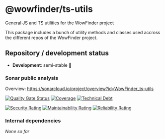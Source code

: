 # @wowfinder/ts-utils

General JS and TS utilities for the WowFinder project

This package includes a bunch of utility methods and classes used accross the different repos of the WowFinder project.

## Repository / development status

-   **Development**: semi-stable 🚧

### Sonar public analysis

Overview: <https://sonarcloud.io/project/overview?id=WowFinder_ts-utils>

[![Quality Gate Status](https://sonarcloud.io/api/project_badges/measure?project=WowFinder_ts-utils&metric=alert_status)](https://sonarcloud.io/summary/new_code?id=WowFinder_ts-utils)
[![Coverage](https://sonarcloud.io/api/project_badges/measure?project=WowFinder_ts-utils&metric=coverage)](https://sonarcloud.io/summary/new_code?id=WowFinder_ts-utils)
[![Technical Debt](https://sonarcloud.io/api/project_badges/measure?project=WowFinder_ts-utils&metric=sqale_index)](https://sonarcloud.io/summary/new_code?id=WowFinder_ts-utils)

[![Security Rating](https://sonarcloud.io/api/project_badges/measure?project=WowFinder_ts-utils&metric=security_rating)](https://sonarcloud.io/summary/new_code?id=WowFinder_ts-utils)
[![Maintainability Rating](https://sonarcloud.io/api/project_badges/measure?project=WowFinder_ts-utils&metric=sqale_rating)](https://sonarcloud.io/summary/new_code?id=WowFinder_ts-utils)
[![Reliability Rating](https://sonarcloud.io/api/project_badges/measure?project=WowFinder_ts-utils&metric=reliability_rating)](https://sonarcloud.io/summary/new_code?id=WowFinder_ts-utils)

### Internal dependencies

_None so far_
